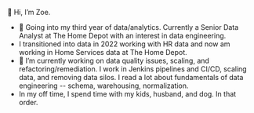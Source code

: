 👋  Hi, I’m Zoe. 

- 👀  Going into my third year of data/analytics. Currently a Senior Data Analyst at The Home Depot with an interest in data engineering.
- I transitioned into data in 2022 working with HR data and now am working in Home Services data at The Home Depot.
- 🌱  I’m currently working on data quality issues, scaling, and refactoring/remediation. I work in Jenkins pipelines and CI/CD, scaling data, and removing data silos. I read a lot about fundamentals of data engineering -- schema, warehousing, normalization.
-  In my off time, I spend time with my kids, husband, and dog. In that order.


<!---
z-hymn/z-hymn is a ✨ special ✨ repository because its `README.md` (this file) appears on your GitHub profile.
You can click the Preview link to take a look at your changes.
--->
